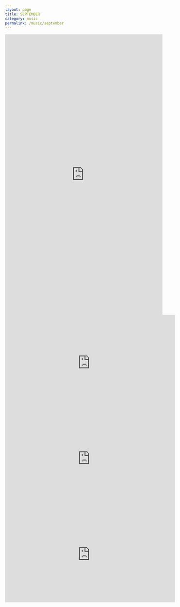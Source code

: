 ```yaml
---
layout: page
title: SEPTEMBER
category: music
permalink: /music/september
---
```


<!-- # 2022 -->
<div style="align:center">
<iframe width="519" height="922" src="https://www.youtube.com/embed/YeJpb93ei78" title="September 3.0+1.0: Do You Remember" frameborder="0" allow="accelerometer; autoplay; clipboard-write; encrypted-media; gyroscope; picture-in-picture; web-share" allowfullscreen></iframe>

<!-- # 2021 -->
<iframe width="560" height="315" src="https://www.youtube.com/embed/zg4BIC7SFgA" title="YouTube video player" frameborder="0" allow="accelerometer; autoplay; clipboard-write; encrypted-media; gyroscope; picture-in-picture; web-share" allowfullscreen></iframe>

<!-- # 2020 -->

<iframe width="560" height="315" src="https://www.youtube.com/embed/c-z48SYJqSo" title="YouTube video player" frameborder="0" allow="accelerometer; autoplay; clipboard-write; encrypted-media; gyroscope; picture-in-picture; web-share" allowfullscreen></iframe>

<!-- # 2019 -->

<iframe width="560" height="315" src="https://www.youtube.com/embed/wBASxKhcPmU" title="YouTube video player" frameborder="0" allow="accelerometer; autoplay; clipboard-write; encrypted-media; gyroscope; picture-in-picture; web-share" allowfullscreen></iframe>


</div>